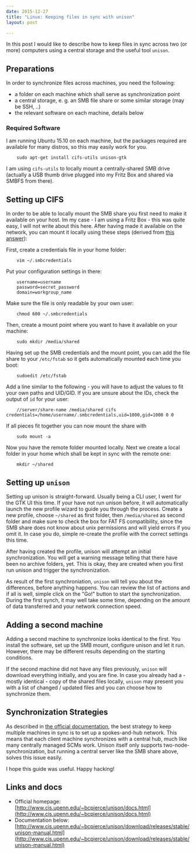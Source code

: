 ```yaml
---
date: 2015-12-27
title: "Linux: Keeping files in sync with unison"
layout: post

---
```


In this post I would like to describe how to keep files in sync across two (or more) computers using a central storage and the useful tool `unison`.

<!--more-->

## Preparations

In order to synchronize files across machines, you need the following:

* a folder on each machine which shall serve as synchronization point
* a central storage, e. g. an SMB file share or some similar storage (may be SSH, ..)
* the relevant software on each machine, details below

### Required Software

I am running Ubuntu 15.10 on each machine, but the packages required are available for many distros, so this may easily work for you.

        sudo apt-get install cifs-utils unison-gtk

I am using `cifs-utils` to locally mount a centrally-shared SMB drive (actually a USB thumb drive plugged into my Fritz Box and shared via SMBFS from there).

## Setting up CIFS

In order to be able to locally mount the SMB share you first need to make it available on your host. Im my case - I am using a Fritz Box - this was quite easy, I will not write about this here. After having made it available on the network, you can mount it locally using these steps (derived from [this answer](http://askubuntu.com/a/157140)):


First, create a credentials file in your home folder:

        vim ~/.smbcredentials

Put your configuration settings in there:

        username=username
        password=secret_password
        domain=workgroup_name

Make sure the file is only readable by your own user:

        chmod 600 ~/.smbcredentials

Then, create a mount point where you want to have it available on your machine:

        sudo mkdir /media/shared

Having set up the SMB credentials and the mount point, you can add the file share to your `/etc/fstab` so it gets automatically mounted each time you boot:

        sudoedit /etc/fstab

Add a line similar to the following - you will have to adjust the values to fit your own paths and UID/GID. If you are unsure about the IDs, check the output of `id` for your user:

        //server/share-name /media/shared cifs credentials=/home/username/.smbcredentials,uid=1000,gid=1000 0 0

If all pieces fit together you can now mount the share with

        sudo mount -a

Now you have the remote folder mounted locally. Next we create a local folder in your home which shall be kept in sync with the remote one:

        mkdir ~/shared

## Setting up `unison`

Setting up unison is straight-forward. Usually being a CLI user, I went for the GTK UI this time. If your have not run unison before, it will automatically launch the new profile wizard to guide you through the process. Create a new profile, choose `~/shared` as first folder, then `/media/shared` as second folder and make sure to check the box for FAT FS compatibility, since the SMB share does not know about unix permissions and will yield errors if you omit it. In case you do, simple re-create the profile with the correct settings this time.

After having created the profile, unison will attempt an initial synchronization. You will get a warning message telling that there have been no archive folders, yet. This is okay, they are created when you first run unison and trigger the synchronization.

As result of the first synchroniation, `unison` will tell you about the differences, before anything happens. You can review the list of actions and if all is well, simple click on the "Go!" button to start the synchronization. During the first synch, it may well take some time, depending on the amount of data transferred and your network connection speed.

## Adding a second machine

Adding a second machine to synchronize looks identical to the first. You install the software, set up the SMB mount, configure unison and let it run. However, there may be different results depending on the starting conditions. 

If the second machine did not have any files previously, `unison` will download everything initially, and you are fine. In case you already had a - mostly identical - copy of the shared files locally, `unison` may present you with a list of changed / updated files and you can choose how to synchronize them.

## Synchronization Strategies

As described in [the official documentation](http://www.cis.upenn.edu/~bcpierce/unison/download/releases/stable/unison-manual.html), the best strategy to keep multiple machines in sync is to set up a spokes-and-hub network. This means that each client machine synchronizes with a central hub, much like many centrally managed SCMs work. Unison itself only supports two-node-synchronization, but running a central server like the SMB share above, solves this issue easily.

I hope this guide was useful. Happy hacking!

## Links and docs

* Official homepage: [http://www.cis.upenn.edu/~bcpierce/unison/docs.html](http://www.cis.upenn.edu/~bcpierce/unison/docs.html)
* Documentation below: [http://www.cis.upenn.edu/~bcpierce/unison/download/releases/stable/unison-manual.html](http://www.cis.upenn.edu/~bcpierce/unison/download/releases/stable/unison-manual.html)


